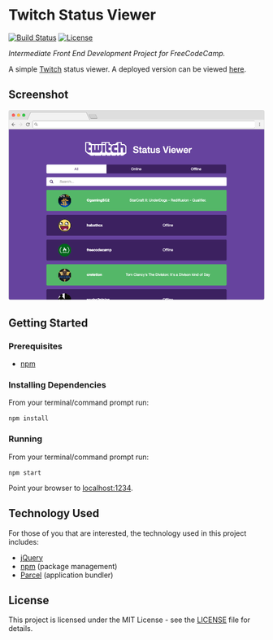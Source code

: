 # Twitch Status Viewer

[![Build Status](https://img.shields.io/github/actions/workflow/status/vanillaSlice/the-mono/twitch-status-viewer.yml?branch=main)](https://github.com/vanillaSlice/the-mono/actions?query=workflow%3ATwitch-Status-Viewer+branch%3Amain)
[![License](https://img.shields.io/badge/license-MIT-green)](LICENSE)

*Intermediate Front End Development Project for FreeCodeCamp.*

A simple [Twitch](https://www.twitch.tv/) status viewer.
A deployed version can be viewed [here](https://twitch.mikelowe.xyz/).

## Screenshot

![Screenshot](./images/screenshot-1.png)

## Getting Started

### Prerequisites

* [npm](https://www.npmjs.com/)

### Installing Dependencies

From your terminal/command prompt run:

```
npm install
```

### Running

From your terminal/command prompt run:

```
npm start
```

Point your browser to [localhost:1234](http://localhost:1234).

## Technology Used

For those of you that are interested, the technology used in this project includes:

* [jQuery](https://jquery.com/)
* [npm](https://www.npmjs.com/) (package management)
* [Parcel](https://parceljs.org/) (application bundler)

## License

This project is licensed under the MIT License - see the [LICENSE](LICENSE) file for details.
